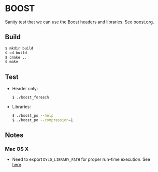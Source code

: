 # BOOST
Sanity test that we can use the Boost headers and libraries.  See [boost.org](http://www.boost.org).

## Build

```bash
$ mkdir build
$ cd build
$ cmake ..
$ make 
```

## Test

* Header only: 
  
  ```bash 
  $ ./boost_foreach
  ```

* Libraries:

  ```bash
  $ ./boost_po --help
  $ ./boost_po --compression=1
  ```
  
## Notes

### Mac OS X

* Need to export `DYLD_LIBRARY_PATH` for proper run-time execution. See [here](http://stackoverflow.com/questions/10820981/dylibs-and-os-x).